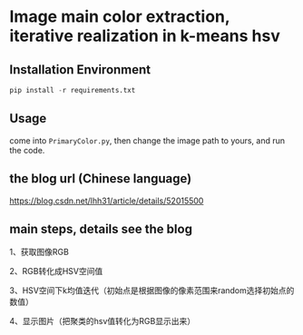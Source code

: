 # Image main color extraction, iterative realization in k-means hsv
## Installation Environment
```python
pip install -r requirements.txt
```
## Usage

come into `PrimaryColor.py`, then change the image path to yours, and run the code.

## the blog url (Chinese language)

https://blog.csdn.net/lhh31/article/details/52015500

## main steps, details see the blog

1、获取图像RGB

2、RGB转化成HSV空间值

3、HSV空间下k均值迭代（初始点是根据图像的像素范围来random选择初始点的数值）

4、显示图片（把聚类的hsv值转化为RGB显示出来）

